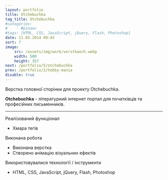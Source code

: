 ```yaml
---
layout: portfolio
title: Otchebuchka
tag_title: Otchebuchka
#categories:
#    - Фріланс
#tags: [HTML, CSS, JavaScript, jQuery, Flash, Photoshop]
date: 11.03.2014 00:43
sort: 7
image: 
    src: /assets/img/work/verstkaoch.webp 
    width: 500
    height: 357
next: /portfolio/5/otchebuchka
prev: /portfolio/2/hobby-mania
disable: true
---
```


Верстка головної сторінки для проекту Otchebuchka.

**Otchebuchka** - літературний інтернет портал для початківців та професійних письменників.

---

Реалізований функціонал
	
* Хмара тегів

Виконана робота

* Виконана верстка
* Створено анімацію візуальних ефектів

Використовувалися технології / інструменти

* HTML, CSS, JavaScript, jQuery, Flash, Photoshop
